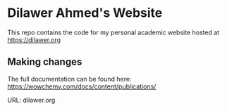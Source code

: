 # Dilawer Ahmed's Website

This repo contains the code for my personal academic website hosted at https://dilawer.org

## Making changes

The full documentation can be found here: https://wowchemy.com/docs/content/publications/
    

URL: dilawer.org

